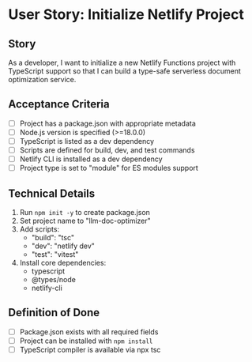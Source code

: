 # User Story: Initialize Netlify Project

## Story
As a developer, I want to initialize a new Netlify Functions project with TypeScript support so that I can build a type-safe serverless document optimization service.

## Acceptance Criteria
- [ ] Project has a package.json with appropriate metadata
- [ ] Node.js version is specified (>=18.0.0)
- [ ] TypeScript is listed as a dev dependency
- [ ] Scripts are defined for build, dev, and test commands
- [ ] Netlify CLI is installed as a dev dependency
- [ ] Project type is set to "module" for ES modules support

## Technical Details
1. Run `npm init -y` to create package.json
2. Set project name to "llm-doc-optimizer"
3. Add scripts:
   - "build": "tsc"
   - "dev": "netlify dev"
   - "test": "vitest"
4. Install core dependencies:
   - typescript
   - @types/node
   - netlify-cli

## Definition of Done
- [ ] Package.json exists with all required fields
- [ ] Project can be installed with `npm install`
- [ ] TypeScript compiler is available via npx tsc